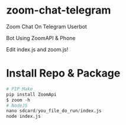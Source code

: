 # zoom-chat-telegram
Zoom Chat On Telegram Userbot 

Bot Using ZoomAPI & Phone

Edit index.js and zoom.js!
# Install Repo & Package
```python
# PIP Make 
pip install ZoomApi
$ zoom -h
# NodeJS
nano sdcard/you_file_do_run/index.js
node index.js
```
